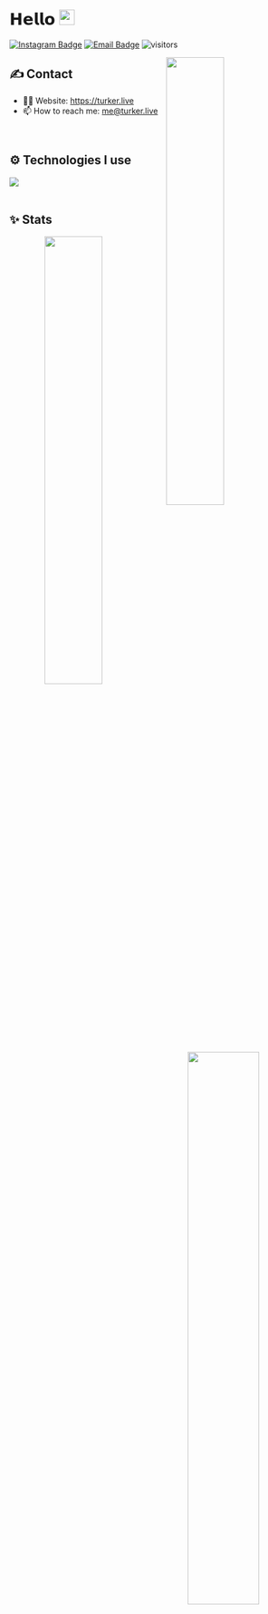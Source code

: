 # 𝗛𝗲𝗹𝗹𝗼 <img src="https://user-images.githubusercontent.com/5679180/79618120-0daffb80-80be-11ea-819e-d2b0fa904d07.gif" width="27"> 

[![Instagram Badge](https://img.shields.io/badge/-Instagram-5851DB?style=flat-square&labelColor=5851DB&logo=instagram&logoColor=white&link=https://instagram.com/turkerqwe)](https://instagram.com/turkerqwe)
[![Email Badge](https://img.shields.io/badge/-Email-c14438?style=flat-square&logo=Gmail&logoColor=white&link=mailto:micky@cortex.fun)](mailto:me@turker.live)
![visitors](https://visitor-badge.laobi.icu/badge?page_id=turkwr)

<img width="45%" align="right" src="https://github-readme-streak-stats.herokuapp.com/?user=turkwr&theme=black-ice&hide_border=true&stroke=0000&background=0D1117">

<div align="left" width="100%">
   
## ✍️ Contact

- 👨‍💻 Website: https://turker.live
- 📫 How to reach me: me@turker.live
  
<br />
   
## ⚙️ Technologies I use
   
<img src="https://skillicons.dev/icons?i=javascript,typescript,html,css,express,tailwindcss,nextjs,react,mongodb,nodejs,mysql,bootstrap,github,heroku,nodejs,python&perline=8" />
</div>

<br />

## ✨ Stats

<div align="center" width="100%">
   <img align="left" width="45%" src="https://github-readme-stats.vercel.app/api?username=turkwr&show_icons=true&count_private=true&theme=react&hide_border=true&bg_color=0D1117">
   <img align="right" width="50%" src="https://activity-graph.herokuapp.com/graph?username=turkwr&bg_color=0D1117&color=5BCDEC&line=5BCDEC&point=FFFFFF&hide_border=true"></div>
</div>

<br />
<br />

